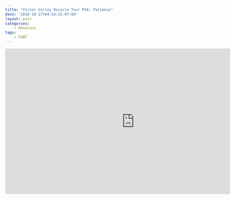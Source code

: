 ```yaml
---
title: "Victor Valley Bicycle Tour PSA: Patience"
date: '2018-10-17T04:54:31-07:00'
layout: post
categories:
    - Advocacy
tags:
    - VVBT
---
```


<iframe allow="accelerometer; autoplay; encrypted-media; gyroscope; picture-in-picture" allowfullscreen="" frameborder="0" height="473" loading="lazy" src="https://www.youtube.com/embed/8r1Y-3r2cMk?feature=oembed" width="840"></iframe>